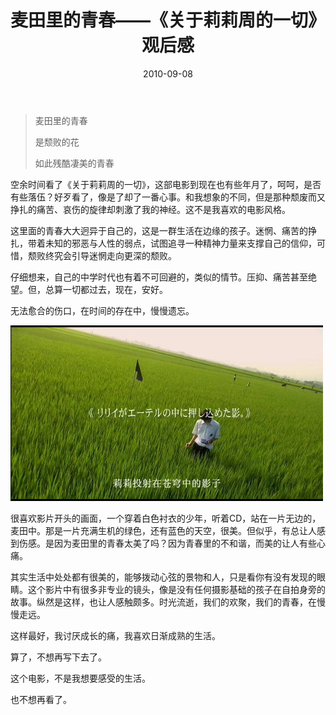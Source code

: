 ﻿---
title: "麦田里的青春——《关于莉莉周的一切》观后感"
date: 2010-09-08
categories: 
  - "movies"
tags: 
  - "青春"
---

> 麦田里的青春
> 
> 是颓败的花
> 
> 如此残酷凄美的青春

空余时间看了《关于莉莉周的一切》，这部电影到现在也有些年月了，呵呵，是否有些落伍？好歹看了，像是了却了一番心事。和我想象的不同，但是那种颓废而又挣扎的痛苦、哀伤的旋律却刺激了我的神经。这不是我喜欢的电影风格。

这里面的青春大大迥异于自己的，这是一群生活在边缘的孩子。迷惘、痛苦的挣扎，带着未知的邪恶与人性的弱点，试图追寻一种精神力量来支撑自己的信仰，可惜，颓败终究会引导迷惘走向更深的颓败。

仔细想来，自己的中学时代也有着不可回避的，类似的情节。压抑、痛苦甚至绝望。但，总算一切都过去，现在，安好。

无法愈合的伤口，在时间的存在中，慢慢遗忘。

![phpn4ZfvM](/images/5034925383_60feaed400_z.jpg)

很喜欢影片开头的画面，一个穿着白色衬衣的少年，听着CD，站在一片无边的，麦田中。那是一片充满生机的绿色，还有蓝色的天空，很美。但似乎，有总让人感到伤感。是因为麦田里的青春太美了吗？因为青春里的不和谐，而美的让人有些心痛。

其实生活中处处都有很美的，能够拨动心弦的景物和人，只是看你有没有发现的眼睛。这个影片中有很多非专业的镜头，像是没有任何摄影基础的孩子在自拍身旁的故事。纵然是这样，也让人感触颇多。时光流逝，我们的欢聚，我们的青春，在慢慢走远。

这样最好，我讨厌成长的痛，我喜欢日渐成熟的生活。

算了，不想再写下去了。

这个电影，不是我想要感受的生活。

也不想再看了。
